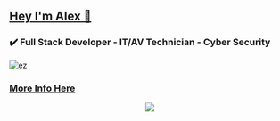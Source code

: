 ## **[Hey I'm Alex 👋](https://alex-mar124.github.io/)**
### ✔️ Full Stack Developer - IT/AV Technician - Cyber Security
[![ez](https://img.shields.io/badge/EZ%20--%20API-Official%20EZ%20Staff-blue
)]()

### [More Info Here](https://alex-mar124.github.io/)
 
<p align="center">
    <a href="https://discord.gg/ezfn"><img src="https://discord.c99.nl/widget/theme-2/574078275232595988.png"/></a>
 
 




